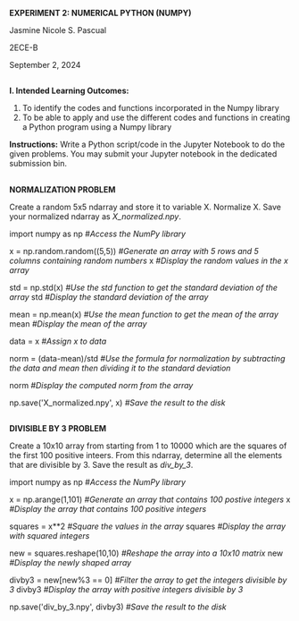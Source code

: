 **EXPERIMENT 2: NUMERICAL PYTHON (NUMPY)**

Jasmine Nicole S. Pascual

2ECE-B

September 2, 2024
##
**I. Intended Learning Outcomes:**
1. To identify the codes and functions incorporated in the Numpy library
2. To be able to apply and use the different codes and functions in creating a Python program using a Numpy library

**Instructions:**
Write a Python script/code in the Jupyter Notebook to do the given problems. You may submit your Jupyter notebook in the dedicated submission bin.
##
**NORMALIZATION PROBLEM**

Create a random 5x5 ndarray and store it to variable X. Normalize X. Save your normalized ndarray as _X_normalized.npy_.

import numpy as np _#Access the NumPy library_

x = np.random.random((5,5)) _#Generate an array with 5 rows and 5 columns containing random numbers_
x _#Display the random values in the x array_

std = np.std(x) _#Use the std function to get the standard deviation of the array_
std _#Display the standard deviation of the array_

mean = np.mean(x) _#Use the mean function to get the mean of the array_
mean _#Display the mean of the array_

data = x #_Assign x to data_

norm = (data-mean)/std _#Use the formula for normalization by subtracting the data and mean then dividing it to the standard deviation_

norm _#Display the computed norm from the array_

np.save('X_normalized.npy', x) _#Save the result to the disk_

##
**DIVISIBLE BY 3 PROBLEM**

Create a 10x10 array from starting from 1 to 10000 which are the squares of the first 100 positive inteers. From this ndarray, determine all the elements that are divisible by 3. Save the result as _div_by_3_.

import numpy as np _#Access the NumPy library_

x = np.arange(1,101) _#Generate an array that contains 100 postive integers_
x _#Display the array that contains 100 positive integers_

squares = x**2 _#Square the values in the array_
squares _#Display the array with squared integers_

new = squares.reshape(10,10) _#Reshape the array into a 10x10 matrix_
new _#Display the newly shaped array_

divby3 = new[new%3 == 0] _#Filter the array to get the integers divisible by 3_
divby3 _#Display the array with positive integers divisible by 3_

np.save('div_by_3.npy', divby3) _#Save the result to the disk_
